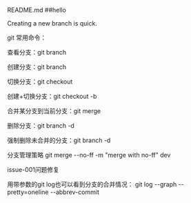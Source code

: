 README.md
##hello

Creating a new branch is quick.



git 常用命令：

查看分支：git branch

创建分支：git branch <name>

切换分支：git checkout <name>

创建+切换分支：git checkout -b <name>

合并某分支到当前分支：git merge <name>

删除分支：git branch -d <name>

强制删除未合并的分支：git branch -d <name>

分支管理策略
git merge --no-ff -m "merge with no-ff" dev


issue-001问题修复

用带参数的git log也可以看到分支的合并情况：
git log --graph --pretty=oneline --abbrev-commit

